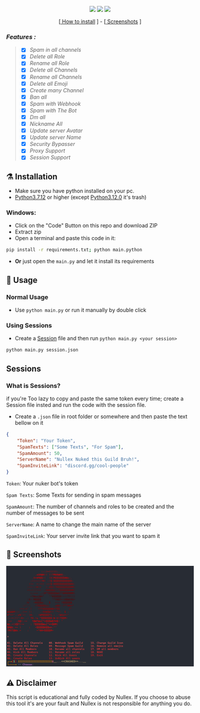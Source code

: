 <p align="center">
 <img src="https://img.shields.io/github/last-commit/NullexCode/Discord-Nuker?color=blue&style=flat-square" </a>
 <img src="https://img.shields.io/github/stars/NullexCode/Discord-Nuker?color=blue&label=Stars&style=flat-square" </a>
 <img src="https://img.shields.io/github/forks/NullexCode/Discord-Nuker?color=blue&label=Forks&style=flat-square" </a>
</p>

<p align="center">
[<a href="https://github.com/NullexCode/Discord-Nuker/#installation"> How to install</a> ] - 
[<a href="https://github.com/NullexCode/Discord-Nuker/#Screenshots"> Screenshots</a> ]

</p>

### *Features :*
> - [x] *Spam in all channels*
> - [x] *Delete all Role*
> - [x] *Rename all Role*
> - [x] *Delete all Channels*
> - [x] *Rename all Channels*
> - [x] *Delete all Emoji*
> - [x] *Create many Channel*
> - [x] *Ban all*
> - [x] *Spam with Webhook*
> - [x] *Spam with The Bot*
> - [x] *Dm all*
> - [x] *Nickname All*
> - [x] *Update server Avatar*
> - [x] *Update server Name*
> - [x] *Security Bypasser*
> - [x] *Proxy Support*
> - [x] *Session Support*
## ⚗ Installation

- Make sure you have python installed on your pc. 
- [Python3.7.12](https://www.python.org/downloads/release/python-3712/) or higher (except [Python3.12.0](https://www.python.org/downloads/release/python-3120/) it's trash)


### Windows: 
- Click on the "Code" Button on this repo and download ZIP
- Extract zip
- Open a terminal and paste this code in it:
```bash
pip install -r requirements.txt; python main.python
``` 
- **Or** just open the `main.py` and let it install its requirements



## 🤔 Usage

### Normal Usage
- Use `python main.py` or run it manually by double click

### Using Sessions

 - Create a [Session](https://github.com/NullexCode/Discord-Nuker/#sessions) file and then run `python main.py <your session>`

```bash
python main.py session.json
```


## Sessions
### What is Sessions?
if you're Too lazy to copy and paste the same token every time; create a Session file insted and run the code with the session file. 

- Create a `.json` file in root folder or somewhere and then paste the text bellow on it 

```json
{
    "Token": "Your Token",
    "SpamTexts": ["Some Texts", "For Spam"],
    "SpamAmount": 50,
    "ServerName": "Nullex Nuked this Guild Bruh!",
    "SpamInviteLink": "discord.gg/cool-people"
}
```

`Token`: Your nuker bot's token

`Spam Texts`: Some Texts for sending in spam messages

`SpamAmount`: The number of channels and roles to be created and the number of messages to be sent

`ServerName`: A name to change the main name of the server

`SpamInviteLink`: Your server invite link that you want to spam it

## 📸 Screenshots

<img src="Screenshots/Screenshot1.png">

## ⚠ Disclaimer

This script is educational and fully coded by Nullex.
If you choose to abuse this tool it's are your fault and Nullex is not responsible for anything you do.
